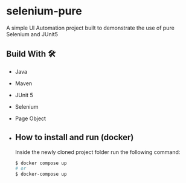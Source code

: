 # selenium-pure
A simple UI Automation project built to demonstrate the use of pure Selenium and JUnit5

## Build With 🛠
- Java
- Maven
- JUnit 5
- Selenium
- Page Object

- ## How to install and run (docker)
  Inside the newly cloned project folder run the following command:
  ```bash
  $ docker compose up
  # or
  $ docker-compose up
  ```
